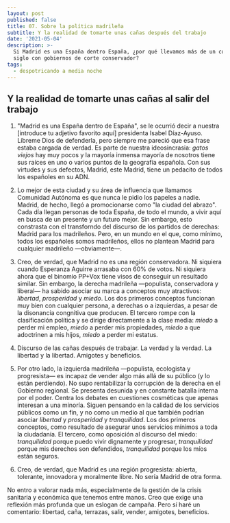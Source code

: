 ```yaml
---
layout: post
published: false
title: 07. Sobre la política madrileña
subtitle: Y la realidad de tomarte unas cañas después del trabajo
date: '2021-05-04'
description: >-
  Si Madrid es una España dentro España, ¿por qué llevamos más de un cuarto de
  siglo con gobiernos de corte conservador?
tags:
  - despotricando a media noche
---
```

## Y la realidad de tomarte unas cañas al salir del trabajo

1. "Madrid es una España dentro de España", se le ocurrió decir a nuestra \[introduce tu adjetivo favorito aquí\] presidenta Isabel Díaz-Ayuso. Líbreme Dios de defenderla, pero siempre me pareció que esa frase estaba cargada de verdad. Es parte de nuestra ideosincrasia: *gatos viejos* hay muy pocos y la mayoría inmensa mayoría de nosotros tiene sus raíces en uno o varios puntos de la geografía española. Con sus virtudes y sus defectos, Madrid, este Madrid, tiene un pedacito de todos los españoles en su ADN.

2. Lo mejor de esta ciudad y su área de influencia que llamamos Comunidad Autónoma es que nunca le pidio los papeles a nadie. Madrid, de hecho, llegó a promocionarse como "la ciudad del abrazo". Cada día llegan personas de toda España, de todo el mundo, a vivir aquí en busca de un presente y un futuro mejor. Sin embargo, esto constrasta con el transforndo del discurso de los partidos de derechas: Madrid para los madrileños. Pero, en un mundo en el que, como mínimo, todos los españoles somos madrileños, ellos no plantean Madrid para cualquier madrileño —obviamente—.
   
   <!--more-->    
   
3. Creo, de verdad, que Madrid no es una región conservadora. Ni siquiera cuando Esperanza Aguirre arrasaba con 60% de votos. Ni siquiera ahora que el binomio PP+Vox tiene visos de conseguir un resultado similar. Sin embargo, la derecha madrileña —populista, conservadora y liberal— ha sabido asociar su marca a conceptos muy atractivos: *libertad*, *prosperidad* y *miedo*. Los dos primeros conceptos funcionan muy bien con cualquier persona, a derechas o a izquierdas, a pesar de la disonancia congnitiva que producen. El tercero rompe con la clasificación política y se dirige directamente a la clase media: *miedo* a perder mi empleo, *miedo* a perder mis propiedades, *miedo* a que adoctrinen a mis hijos, *miedo* a perder mi estatus.

4. Discurso de las cañas después de trabajar. La verdad y la verdad. La libertad y la libertad. Amigotes y beneficios.

5. Por otro lado, la izquierda madrileña —populista, ecologista y progresista— es incapaz de vender algo más allá de su público (y lo están perdiendo). No supo rentabilizar la corrupción de la derecha en el Gobierno regional. Se presenta desunida y en constante batalla interna por el poder. Centra los debates en cuestiones cosméticas que apenas interesan a una minoría. Siguen pensando en la calidad de los servicios públicos como un fin, y no como un medio al que también podrían asociar *libertad* y *prosperidad* y *tranquilidad*. Los dos primeros conceptos, como resultado de asegurar unos servicios mínimos a toda la ciudadanía. El tercero, como oposición al discurso del miedo: *tranquilidad* porque puedo vivir dignamente y progresar, *tranquilidad* porque mis derechos son defendidos, *tranquilidad* porque los míos están seguros.

6. Creo, de verdad, que Madrid es una región progresista: abierta, tolerante, innovadora y moralmente libre. No sería Madrid de otra forma.

No entro a valorar nada más, especialmente de la gestión de la crisis sanitaria y económica que tenemos entre manos. Creo que exige una reflexión más profunda que un eslogan de campaña. Pero sí haré un comentario: libertad, caña, terrazas, salir, vender, amigotes, beneficios.
